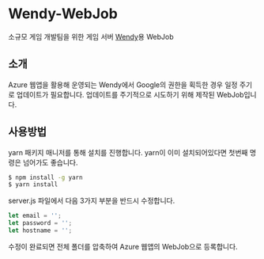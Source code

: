 # Wendy-WebJob
소규모 게임 개발팀을 위한 게임 서버 [Wendy](https://github.com/totuworld/Wendy)용 WebJob

## 소개
Azure 웹앱을 활용해 운영되는 Wendy에서 Google의 권한을 획득한 경우 일정 주기로 업데이트가 필요합니다. 업데이트를 주기적으로 시도하기 위해 제작된 WebJob입니다.

## 사용방법

yarn 패키지 매니저를 통해 설치를 진행합니다. yarn이 이미 설치되어있다면 첫번째 명령은 넘어가도 좋습니다.

```bash
$ npm install -g yarn
$ yarn install
```

server.js 파일에서 다음 3가지 부분을 반드시 수정합니다.

```javascript
let email = '';
let password = '';
let hostname = '';
```

수정이 완료되면 전체 폴더를 압축하여 Azure 웹앱의 WebJob으로 등록합니다.